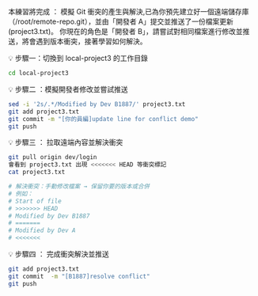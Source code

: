本練習將完成 ：
模擬 Git 衝突的產生與解決,已為你預先建立好一個遠端儲存庫（/root/remote-repo.git），並由「開發者 A」提交並推送了一份檔案更新(project3.txt)。
你現在的角色是「開發者 B」，請嘗試對相同檔案進行修改並推送，將會遇到版本衝突，接著學習如何解決。

💡 步驟一：切換到 local-project3 的工作目錄

```bash
cd local-project3
```

💡 步驟二 ：模擬開發者修改並嘗試推送

```bash
sed -i '2s/.*/Modified by Dev B1887/' project3.txt
git add project3.txt
git commit -m "[你的員編]update line for conflict demo"
git push
```

💡 步驟三 ： 拉取遠端內容並解決衝突

```bash
git pull origin dev/login
會看到 project3.txt 出現 <<<<<<< HEAD 等衝突標記
cat project3.txt

# 解決衝突：手動修改檔案 → 保留你要的版本或合併
# 例如：
# Start of file
# >>>>>>> HEAD
# Modified by Dev B1887
# =======
# Modified by Dev A
# <<<<<<<


```

💡 步驟四 ： 完成衝突解決並推送

```bash
git add project3.txt
git commit  -m "[B1887]resolve conflict"
git push

```


